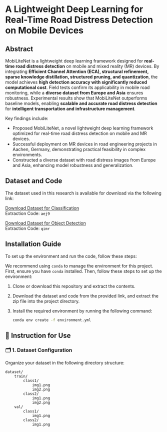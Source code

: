 # A Lightweight Deep Learning for Real-Time Road Distress Detection on Mobile Devices

## Abstract
MobiLiteNet is a lightweight deep learning framework designed for **real-time road distress detection** on mobile and mixed reality (MR) devices. By integrating **Efficient Channel Attention (ECA), structural refinement, sparse knowledge distillation, structured pruning, and quantization**, the model achieves **high detection accuracy with significantly reduced computational cost**. Field tests confirm its applicability in mobile road monitoring, while a **diverse dataset from Europe and Asia** ensures robustness. Experimental results show that MobiLiteNet outperforms baseline models, enabling **scalable and accurate road distress detection** for **intelligent transportation and infrastructure management**.


Key findings include:
- Proposed MobiLiteNet, a novel lightweight deep learning framework optimized for real-time road distress detection on mobile and MR devices.  
- Successful deployment on MR devices in road engineering projects in Aachen, Germany, demonstrating practical feasibility in complex environments.  
- Constructed a diverse dataset with road distress images from Europe and Asia, enhancing model robustness and generalization.  

## Dataset and Code
The dataset used in this research is available for download via the following link:

[Download Dataset for Classification](https://pan.baidu.com/s/1ZO0rKhjO_f2OE5SWqxbbjg)  
Extraction Code: `aej9`

[Download Dataset for Object Detection](https://pan.baidu.com/s/1evnkLWYLZ9VKDcnH5ueqHQ)  
Extraction Code: `qimr`

## Installation Guide

To set up the environment and run the code, follow these steps:

We recommend using `conda` to manage the environment for this project. First, ensure you have `conda` installed. Then, follow these steps to set up the environment:

1. Clone or download this repository and extract the contents.
2. Download the dataset and code from the provided link, and extract the zip file into the project directory.

3. Install the required environment by running the following command:

   ```bash
   conda env create -f environment.yml

## 🚀 Instruction for Use

### 🗂️ 1. Dataset Configuration
Organize your dataset in the following directory structure:

```plaintext
dataset/
    train/
        class1/
            img1.png
            img2.png
        class2/
            img1.png
            img2.png
    val/
        class1/
            img1.png
        class2/
            img1.png
